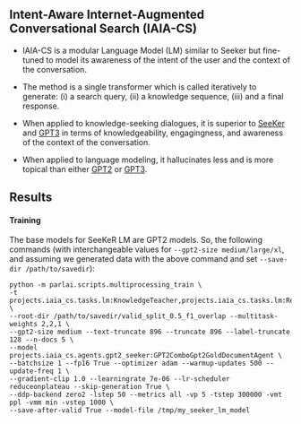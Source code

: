 ## Intent-Aware Internet-Augmented Conversational Search (IAIA-CS)
- IAIA-CS is a modular Language Model (LM) similar to Seeker but fine-tuned to model its awareness of the intent of the user and the context of the conversation.

- The method is a single transformer which is called iteratively to generate: (i) a search query, (ii)  a knowledge sequence, (iii) and a final response.
- When applied to knowledge-seeking dialogues, it is superior to [SeeKer](https://arxiv.org/abs/2203.13224) and [GPT3](https://arxiv.org/abs/2005.14165) in terms of knowledgeability, engagingness, and awareness of the context of the conversation.
- When applied to language modeling, it hallucinates less and is more topical than either [GPT2](https://arxiv.org/abs/2005.14165) or [GPT3](https://arxiv.org/abs/2005.14165).


## Results

#### Training

The base models for SeeKeR LM are GPT2 models. So, the following commands (with interchangeable values for `--gpt2-size medium/large/xl`, and assuming we generated data with the above command and set `--save-dir /path/to/savedir`):


```shell
python -m parlai.scripts.multiprocessing_train \
-t projects.iaia_cs.tasks.lm:KnowledgeTeacher,projects.iaia_cs.tasks.lm:ResponseTeacher,projects.iaia_cs.tasks.lm:SearchQueryTeacher \
--root-dir /path/to/savedir/valid_split_0.5_f1_overlap --multitask-weights 2,2,1 \
--gpt2-size medium --text-truncate 896 --truncate 896 --label-truncate 128 --n-docs 5 \
--model projects.iaia_cs.agents.gpt2_seeker:GPT2ComboGpt2GoldDocumentAgent \
--batchsize 1 --fp16 True --optimizer adam --warmup-updates 500 --update-freq 1 \
--gradient-clip 1.0 --learningrate 7e-06 --lr-scheduler reduceonplateau --skip-generation True \
--ddp-backend zero2 -lstep 50 --metrics all -vp 5 -tstep 300000 -vmt ppl -vmm min -vstep 1000 \
--save-after-valid True --model-file /tmp/my_seeker_lm_model
``` 
